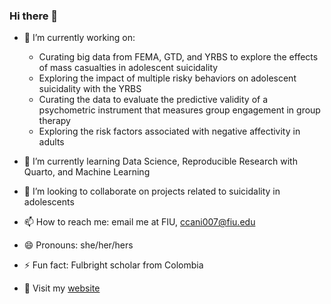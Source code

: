 ### Hi there 👋

- 🔭 I’m currently working on:

  - Curating big data from FEMA, GTD, and YRBS to explore the effects of mass casualties in adolescent suicidality
  - Exploring the impact of multiple risky behaviors on adolescent suicidality with the YRBS
  - Curating the data to evaluate the predictive validity of a psychometric instrument that measures group engagement in group therapy
  - Exploring the risk factors associated with negative affectivity in adults
 
  
- 🌱 I’m currently learning Data Science, Reproducible Research with Quarto, and Machine Learning
- 👯 I’m looking to collaborate on projects related to suicidality in adolescents 
- 📫 How to reach me: email me at FIU, ccani007@fiu.edu
- 😄 Pronouns: she/her/hers
- ⚡ Fun fact: Fulbright scholar from Colombia
- 📝 Visit my [website](https://ccani007.github.io/ccani_website/) 

